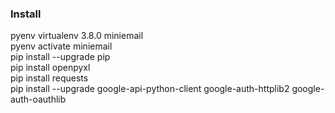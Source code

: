 ### Install
pyenv virtualenv 3.8.0 miniemail  
pyenv activate miniemail  
pip install --upgrade pip  
pip install openpyxl  
pip install requests  
pip install --upgrade google-api-python-client google-auth-httplib2 google-auth-oauthlib
